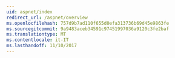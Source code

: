 ```yaml
---
uid: aspnet/index
redirect_url: /aspnet/overview
ms.openlocfilehash: 757d9b7ad110f655d0efa313736b69d45e9863fe
ms.sourcegitcommit: 9a9483aceb34591c97451997036a9120c3fe2baf
ms.translationtype: MT
ms.contentlocale: it-IT
ms.lasthandoff: 11/10/2017
---
```

